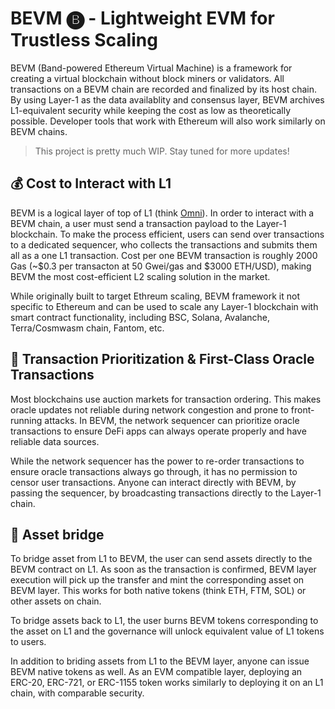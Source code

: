 # BEVM 🅑 - Lightweight EVM for Trustless Scaling

BEVM (Band-powered Ethereum Virtual Machine) is a framework for creating a virtual blockchain
without block miners or validators. All transactions on a BEVM chain are recorded and finalized
by its host chain. By using Layer-1 as the data availablity and consensus layer, BEVM archives
L1-equivalent security while keeping the cost as low as theoretically possible. Developer tools
that work with Ethereum will also work similarly on BEVM chains.

> This project is pretty much WIP. Stay tuned for more updates!

## 💰 Cost to Interact with L1

BEVM is a logical layer of top of L1 (think [Omni](https://www.omnilayer.org/)). In order to
interact with a BEVM chain, a user must send a transaction payload to the Layer-1 blockchain.
To make the process efficient, users can send over transactions to a dedicated sequencer, who
collects the transactions and submits them all as a one L1 transaction. Cost per one BEVM
transaction is roughly 2000 Gas (~$0.3 per transacton at 50 Gwei/gas and
$3000 ETH/USD), making BEVM the most cost-efficient L2 scaling solution in the market.

While originally built to target Ethreum scaling, BEVM framework it not specific to Ethereum and
can be used to scale any Layer-1 blockchain with smart contract functionality, including BSC,
Solana, Avalanche, Terra/Cosmwasm chain, Fantom, etc.

## 🏃 Transaction Prioritization & First-Class Oracle Transactions

Most blockchains use auction markets for transaction ordering. This makes oracle updates not
reliable during network congestion and prone to front-running attacks. In BEVM, the network
sequencer can prioritize oracle transactions to ensure DeFi apps can always operate properly
and have reliable data sources.

While the network sequencer has the power to re-order transactions to ensure oracle transactions
always go through, it has no permission to censor user transactions. Anyone can interact directly
with BEVM, by passing the sequencer, by broadcasting transactions directly to the Layer-1 chain.

## 🌈 Asset bridge

To bridge asset from L1 to BEVM, the user can send assets directly to the BEVM contract on L1.
As soon as the transaction is confirmed, BEVM layer execution will pick up the transfer and mint
the corresponding asset on BEVM layer. This works for both native tokens (think ETH, FTM, SOL) or
other assets on chain.

To bridge assets back to L1, the user burns BEVM tokens corresponding to the asset on L1 and
the governance will unlock equivalent value of L1 tokens to users.

In addition to briding assets from L1 to the BEVM layer, anyone can issue BEVM native tokens as
well. As an EVM compatible layer, deploying an ERC-20, ERC-721, or ERC-1155 token works similarly
to deploying it on an L1 chain, with comparable security.
